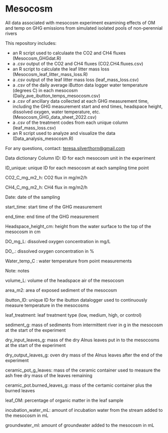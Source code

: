 # Mesocosm
All data associated with mesocosm experiment examining effects of OM and temp on GHG emissions from simulated isolated pools of non-perennial rivers

This repository includes:
- an R script used to calculaate the CO2 and CH4 fluxes (Mesocosm_GHGdat.R)
- a .csv output of the CO2 and CH4 fluxes (CO2.CH4.fluxes.csv)
- an R script to calculate the leaf litter mass loss (Mesocosm_leaf_litter_mass_loss.R)
- a .csv output of the leaf litter mass loss (leaf_mass_loss.csv)
- a .csv of the daily average iButton data logger water temperature (degrees C) in each mesocosm (Daily_ave_ibutton_temps_mesocosm.csv)
- a .csv of ancillary data collected at each GHG measurement time, including the GHG measurement start and end times, headspace height, dissolved oxygen, water temperature, etc. (Mesocosm_GHG_data_sheet_2022.csv)
- a .csv of the treatment codes from each unique column (leaf_mass_loss.csv)
- an R script used to analyze and visualize the data (Data_analysis_mesocosm.R)

For any questions, contact: teresa.silverthorn@gmail.com

Data dictionary
Column ID: ID for each mesocosm unit in the experiment

ID_unique: unique ID for each mesocosm at each sampling time point

CO2_C_mg_m2_h: CO2 flux in mg/m2/h

CH4_C_mg_m2_h: CH4 flux in mg/m2/h

Date: date of the sampling

start_time: start time of the GHG measurement

end_time: end time of the GHG measurement

Headspace_height_cm: height from the water surface to the top of the mesocosm in cm

DO_mg_L: dissolved oxygen concentration in mg/L

DO_.: dissolved oxygen concentration in %

Water_temp_C : water temperature from point measurements

Note: notes

volume_L: volume of the headspace air of the mesocosm

area_m2: area of exposed sediment of the mesocosm

ibutton_ID: unique ID for the ibutton datalogger used to continuously measure temperature in the mesocosms

leaf_treatment: leaf treatment type (low, medium, high, or control)

sediment_g: mass of sediments from intermittent river in g in the mesocosm at the start of the experiment

dry_input_leaves_g: mass of the dry Alnus leaves put in to the mesocosms at the start of the experiment

dry_output_leaves_g: oven dry mass of the Alnus leaves after the end of the experiment

ceramic_pot_g_leaves: mass of the ceramic container used to measure the ash free dry mass of the leaves remaining

ceramic_pot.burned_leaves_g: mass of the certamic container plus the burned leaves

leaf_OM: percentage of organic matter in the leaf sample 

incubation_water_mL: amount of incubation water from the stream added to the mesocosm in mL 

groundwater_ml: amount of groundwater added to the mesocosm in mL



